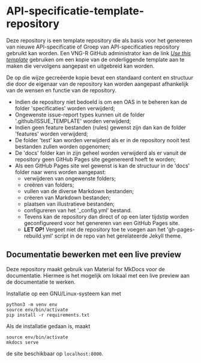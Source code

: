 # API-specificatie-template-repository
Deze repository is een template repository die als basis voor het genereren van nieuwe API-specificatie of Groep van API-specificaties repository gebruikt kan worden.
Een VNG-R GitHub administrator kan de link [_Use this template_](https://github.com/VNG-Realisatie/API-specificatie-template-repository/generate) gebruiken om een kopie van de onderliggende template aan te maken die vervolgens aangepast en uitgebreid kan worden.

De op die wijze gecreëerde kopie bevat een standaard content en structuur die door de eigenaar van de repository kan worden aangepast afhankelijk van de wensen en functie van de repository.
* Indien de repository niet bedoeld is om een OAS in te beheren kan de folder 'specificaties' worden verwijderd;
* Ongewenste issue-report types kunnen uit de folder '.github/ISSUE_TEMPLATE' worden verwijderd;
* Indien geen feature bestanden (rules) gewenst zijn dan kan de folder 'features' worden verwijderd;
* De folder 'test' kan worden verwijderd als er in de repository nooit test bestanden zullen worden opgenomen;
* De 'docs' folder kan in zijn geheel worden verwijderd als er vanuit de repository geen GitHub Pages site gegenereerd hoeft te worden;
* Als een GitHub Pages site wel gewenst is kan de structuur in de 'docs' folder naar wens worden aangepast:
  * verwijderen van ongewenste folders;
  * creëren van folders;
  * vullen van de diverse Markdown bestanden;
  * crëeren van Markdown bestanden;
  * plaatsen van illustratieve bestanden;
  * configureren van het '_config.yml' bestand.
  * Tevens kan de repository dan direct of op een later tijdstip worden geconfigureerd voor het genereren van een GitHub Pages site.
  * **LET OP!** Vergeet niet de repository toe te voegen aan het 'gh-pages-rebuild.yml' script in de repo van het gerelateerde Jekyll theme.

  
## Documentatie bewerken met een live preview

Deze repository maakt gebruik van Material for MkDocs voor de documentatie. Hiermee is het mogelijk om lokaal met een live preview aan de documentatie te werken.

Installatie op een GNU/Linux-systeem kan met

```
python3 -m venv env
source env/bin/activate
pip install -r requirements.txt
```

Als de installatie gedaan is, maakt

```
source env/bin/activate
mkdocs serve
```
de site beschikbaar op `localhost:8000`.

